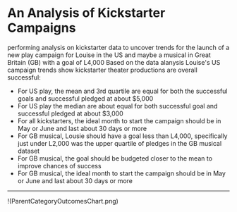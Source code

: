 # An Analysis of Kickstarter Campaigns
performing analysis on kickstarter data to uncover trends for the launch of a new play campaign for Louise in the US and maybe a musical in Great Britain (GB) with a goal of L4,000 
Based on the data alanysis Louise's US campaign trends show kickstarter theater productions are overall successful:
- For US play, the mean and 3rd quartile are equal for both the successful goals and successful pledged at about $5,000
- For US play the median are about equal for both successful goal and successful pledged at about $3,000
- For all kickstarters, the ideal month to start the campaign should be in May or June and last about 30 days or more
- For GB musical, Lousie should have a goal less than L4,000, specifically just under L2,000 was the upper quartile of pledges in the GB musical dataset 
- For GB musical, the goal should be budgeted closer to the mean to improve chances of success
- For GB musical, the ideal month to start the campaign should be in May or June and last about 30 days or more
---
!(ParentCategoryOutcomesChart.png)

